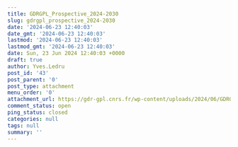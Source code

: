 ```yaml
---
title: GDRGPL_Prospective_2024-2030
slug: gdrgpl_prospective_2024-2030
date: '2024-06-23 12:40:03'
date_gmt: '2024-06-23 12:40:03'
lastmod: '2024-06-23 12:40:03'
lastmod_gmt: '2024-06-23 12:40:03'
date: Sun, 23 Jun 2024 12:40:03 +0000
draft: true
author: Yves.Ledru
post_id: '43'
post_parent: '0'
post_type: attachment
menu_order: '0'
attachment_url: https://gdr-gpl.cnrs.fr/wp-content/uploads/2024/06/GDRGPL_Prospective_2024-2030.pdf
comment_status: open
ping_status: closed
categories: null
tags: null
summary: ''
---
```



